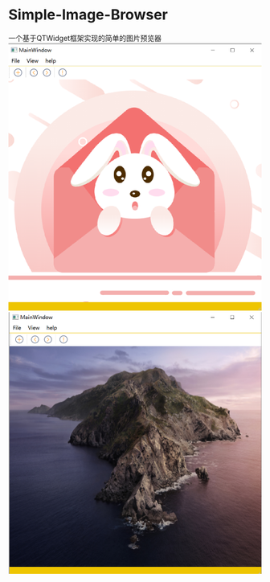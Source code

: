 # Simple-Image-Browser
一个基于QTWidget框架实现的简单的图片预览器
![image](https://github.com/oxc-v/Simple-Image-Browser/blob/main/Images/Snipaste_2021-05-14_23-16-53.png)
![image](https://github.com/oxc-v/Simple-Image-Browser/blob/main/Images/Snipaste_2021-05-14_23-17-25.png)
